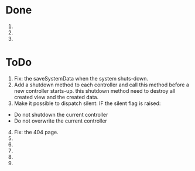 # Done

1.
2.
3.


# ToDo

1. Fix: the saveSystemData when the system shuts-down.
2. Add a shutdown method to each controller and call this method before a new controller starts-up.
   this shutdown method need to destroy all created view and the created data.
3. Make it possible to dispatch silent:
   IF the silent flag is raised:  
*  Do not shutdown the current controller
*  Do not overwrite the current controller
4. Fix: the 404 page.
5.
6.
7.
8.
9.

